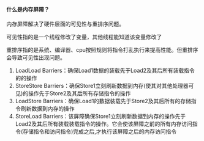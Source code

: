 #### 什么是内存屏障？
内存屏障解决了硬件层面的可见性与重排序问题。

可见性指的是一个线程修改了变量，其他线程能知道该变量修改了

重排序指的是系统、编译器、cpu按照规则将指令打乱执行来提高性能。但重排序会导致可见性出现问题。

1. LoadLoad Barriers：确保Load1数据的装载先于Load2及其后所有装载指令的的操作
2. StoreStore Barriers：确保Store1立刻刷新数据到内存(使其对其他处理器可见)的操作先于Store2及其后所有存储指令的操作
3. LoadStore Barriers：确保Load1的数据装载先于Store2及其后所有的存储指令刷新数据到内存的操作
4. StoreLoad Barriers：该屏障确保Store1立刻刷新数据到内存的操作先于Load2及其后所有装载装载指令的操作。它会使该屏障之前的所有内存访问指令(存储指令和访问指令)完成之后,才执行该屏障之后的内存访问指令

